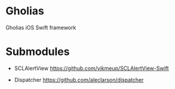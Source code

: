 # Gholias
Gholias iOS Swift framework

# Submodules

- SCLAlertView
https://github.com/vikmeup/SCLAlertView-Swift

- Dispatcher
https://github.com/aleclarson/dispatcher
